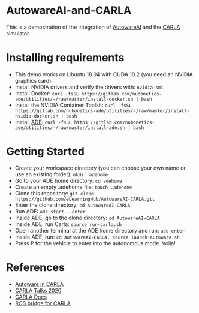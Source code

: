 # AutowareAI-and-CARLA
This is a demostration of the integration of [AutowareAI](https://gitlab.com/autowarefoundation/autoware.ai) and the [CARLA](https://carla.org/) simulator. 

# Installing requirements
* This demo works on Ubuntu 18.04 with CUDA 10.2 (you need an NVIDIA graphics card).
* Install NVIDIA drivers and verify the drivers with: `nvidia-smi`
* Install Docker: `curl -fsSL https://gitlab.com/nubonetics-ade/utilities/-/raw/master/install-docker.sh | bash`
* Install the NVIDIA Container Toolkit: `curl -fsSL https://gitlab.com/nubonetics-ade/utilities/-/raw/master/install-nvidia-docker.sh | bash`
* Install [ADE](https://www.apex.ai/post/ade-ensuring-that-all-developers-in-a-project-have-a-common-consistent-development-environment): `curl -fsSL https://gitlab.com/nubonetics-ade/utilities/-/raw/master/install-ade.sh | bash`

# Getting Started
* Create your workspace directory (you can choose your own name or use an existing folder): `mkdir adehome`
* Go to your ADE home directory: `cd adehome`
* Create an empty .adehome file: `touch .adehome`
* Clone this repository: `git clone https://github.com/eLearningHub/AutowareAI-CARLA.git`
* Enter the clone directory: `cd AutowareAI-CARLA`
* Run ADE: `ade start --enter`
* Inside ADE, go to the clone directory: `cd AutowareAI-CARLA`
* Inside ADE, run Carla: `source run-carla.sh`
* Open another terminal at the ADE home directory and run: `ade enter`
* Inside ADE, run: `cd AutowareAI-CARLA; source launch-autoware.sh`
* Press P for the vehicle to enter into the autonomous mode. Voila!

# References

* [Autoware in CARLA](https://gitlab.com/autowarefoundation/autoware.ai/simulation/-/tree/master/carla_simulator_bridge)
* [CARLA Talks 2020](https://carla.org/2020/06/09/talks_2020/)
* [CARLA Docs](https://carla.readthedocs.io/en/latest/)
* [ROS bridge for CARLA](https://github.com/carla-simulator/ros-bridge)
